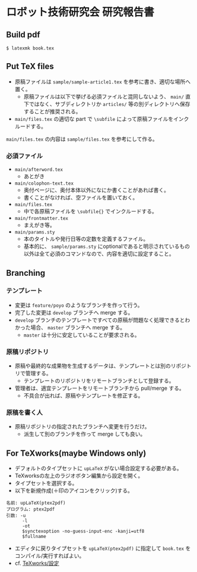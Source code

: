 # ロボット技術研究会 研究報告書

## Build pdf
```
$ latexmk book.tex
```

## Put TeX files
- 原稿ファイルは `sample/sample-article1.tex` を参考に書き、適切な場所へ置く。
  * 原稿ファイルは以下で挙げる必須ファイルと混同しないよう、 `main/` 直下ではなく、サブディレクトリか `articles/` 等の別ディレクトリへ保存することが推奨される。
- `main/files.tex` の適切な part で `\subfile` によって原稿ファイルをインクルードする。

`main/files.tex` の内容は `sample/files.tex` を参考にして作る。

### 必須ファイル
- `main/afterword.tex`
  * あとがき
- `main/colophon-text.tex`
  * 奥付ページに、奥付本体以外になにか書くことがあれば書く。
  * 書くことがなければ、空ファイルを置いておく。
- `main/files.tex`
  * 中で各原稿ファイルを `\subfile{}` でインクルードする。
- `main/frontmatter.tex`
  * まえがき等。
- `main/params.sty`
  * 本のタイトルや発行日等の定数を定義するファイル。
  * 基本的に、 `sample/params.sty` にoptionalであると明示されているもの以外は全て必須のコマンドなので、内容を適切に設定すること。

## Branching

### テンプレート
- 変更は `feature/poyo` のようなブランチを作って行う。
- 完了した変更は `develop` ブランチへ merge する。
- `develop` ブランチのテンプレートですべての原稿が問題なく処理できるとわかった場合、 `master` ブランチへ merge する。
  * `master` は十分に安定していることが要求される。

### 原稿リポジトリ
- 原稿や最終的な成果物を生成するデータは、テンプレートとは別のリポジトリで管理する。
  * テンプレートのリポジトリをリモートブランチとして登録する。
- 管理者は、適宜テンプレートをリモートブランチから pull/merge する。
  * 不具合が出れば、原稿やテンプレートを修正する。

### 原稿を書く人
- 原稿リポジトリの指定されたブランチへ変更を行うだけ。
  * 派生して別のブランチを作って merge しても良い。

## For TeXworks(maybe Windows only)
- デフォルトのタイプセットに `upLaTeX` がない場合設定する必要がある。
- TeXworksの左上のラジオボタン編集から設定を開く。
- タイプセットを選択する。
- 以下を新規作成(＋印のアイコンをクリック)する。
```
名前: upLaTeX(ptex2pdf)
プログラム: ptex2pdf
引数: -u
      -l
      -ot
      $synctexoption -no-guess-input-enc -kanji=utf8
      $fullname
```
- エディタに戻りタイプセットを `upLaTeX(ptex2pdf)` に指定して `book.tex` をコンパイル/実行すればよい。
- cf. [TeXworks/設定](https://texwiki.texjp.org/?TeXworks%2F%E8%A8%AD%E5%AE%9A%2FWindows#r7f9a2a4)

